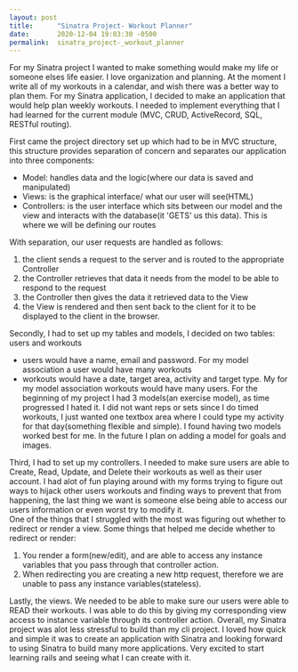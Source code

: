 ```yaml
---
layout: post
title:      "Sinatra Project- Workout Planner"
date:       2020-12-04 19:03:30 -0500
permalink:  sinatra_project-_workout_planner
---
```



For my Sinatra project I wanted to make something would make my life or someone elses life easier. I love organization and planning. At the moment I write all of my workouts in a calendar, and wish there was a better way to plan them. For my Sinatra application, I decided to make an application that would help plan weekly workouts. I needed to implement everything that I had learned for the current module (MVC, CRUD, ActiveRecord, SQL, RESTful routing). 

First came the project directory set up which had to be in MVC structure, this structure provides separation of concern and separates our application into three components: 

* Model: handles data and the logic(where our data is saved and manipulated)
* Views: is the graphical interface/ what our user will see(HTML)
* Controllers: is the user interface which  sits between our model and the view and interacts with the database(it 'GETS' us this data). This is where we will be defining our routes
 
With separation, our user requests are handled as follows:

1. the client sends a request to the server and is routed to the appropriate Controller
2. the Controller retrieves that data it needs from the model to be able to respond to the request
3. the Controller then gives the data it retrieved data to the View
4. the View is rendered and then sent back to the client for it to be displayed to the client in the browser.

Secondly, I had to set up my tables and models, I decided on two tables: users and workouts

* users would have a name, email and password. For my model association a user would have many workouts
* workouts would have a date, target area, activity and target type. My for my model association workouts would have many users. For the beginning of my project I had 3 models(an exercise model), as time progressed I hated it. I did not want reps or sets since I do timed workouts, I just wanted one textbox area where I could type my activity for that day(something flexible and simple). I found having two models worked best for me. In the future I plan on adding a model for goals and images.

Third, I had to set up my controllers. I needed to make sure users are able to Create, Read, Update, and Delete their workouts as well as their user account. I had alot of fun playing around with my forms trying to figure out ways to hijack other users workouts and finding ways to prevent that from happening, the last thing we want is someone else being able to access our users information or even worst try to modify it.  
 One of the things that I struggled with the most was figuring out whether to redirect or render a view. 
Some things that helped me decide whether to redirect or render:
1. You render a form(new/edit), and are able to access any instance variables that you pass through that controller action.
2. When redirecting you are creating a new http request, therefore we are unable to pass any instance variables(stateless). 

Lastly, the views. We needed to be able to make sure our users were able to READ their workouts. I was able to do this by giving my corresponding view access to instance variable through its controller action. Overall, my Sinatra project was alot less stressful to build than my cli project. I loved how quick and simple it was to create an application with Sinatra and looking forward to using Sinatra to build many more applications. Very excited to start learning rails and seeing what I can create with it.





